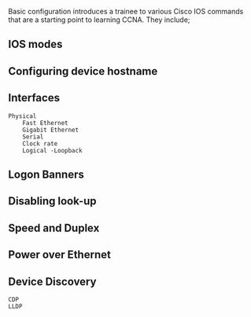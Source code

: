 Basic configuration introduces a trainee to various Cisco IOS commands that are a starting point to learning CCNA. They include;
 
 ## IOS modes
 
## Configuring device hostname
 
## Interfaces
	Physical
		Fast Ethernet
    	Gigabit Ethernet
    	Serial
	    Clock rate
		Logical -Loopback

## Logon Banners

## Disabling look-up

## Speed and Duplex

## Power over Ethernet

## Device Discovery
  	CDP
  	LLDP
